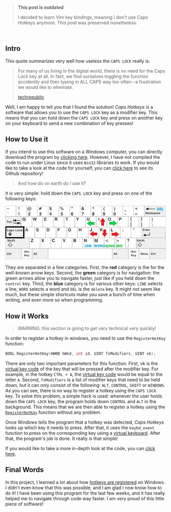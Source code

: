 > **This post is outdated**
>
> I decided to learn Vim key bindings, meaning I don't use Caps Hotkeys anymore. This post was preserved nonetheless.

&nbsp;

## Intro

This quote summarizes very well how useless the `CAPS LOCK` really is:

> For many of us living in the digital world, there is no need for the Caps Lock key at all. In fact, we find ourselves toggling the function accidently and then typing in ALL CAPS way too often--a frustration we would like to eliminate.
>
> [techrepublic](https://www.google.com/amp/s/www.techrepublic.com/google-amp/article/how-to-remap-the-caps-lock-key-and-avoid-future-frustration/)

Well, I am happy to tell you that I found the solution! _Caps Hotkeys_ is a software that allows you to use the `CAPS LOCK` key as a modifier key. This means that you can hold down the `CAPS LOCK` key and press on another key on your keyboard to send a new combination of key presses!

## How to Use it

If you intend to use this software on a Windows computer, you can directly download the program by [clicking here](./Caps%20Hotkeys.exe). However, I have not compiled the code to run under Linux since it uses `Win32` libraries to work. If you would like to take a look at the code for yourself, you can [click here](https://github.com/Bricktech2000/Caps-Hotkeys-V2) to see its Github repository!

> And how do on earth do I use it?

It is very simple: hold down the `CAPS LOCK` key and press on one of the following keys:

![hotkey pattern on keyboard](./keyboard.jpg)

They are separated in a few categories. First, the **red** category is the for the well-known arrow keys. Second, the **green** category is for navigation: the green arrows allow you to navigate faster, just like if you held down the `control` key. Third, the **blue** category is for various other keys: `LINE` selects a line, `WORD` selects a word and `DEL` is the `delete` key. It might not seem like much, but these simple shortcuts make you save a bunch of time when writing, and even more so when programming.

## How it Works

> WARNING: this section is going to get very technical very quickly!

In order to register a hotkey in windows, you need to use the `RegisterHotKey` function:

```C++
BOOL RegisterHotKey(HWND hWnd, int id, UINT fsModifiers, UINT vk);
```

There are only two important parameters for this function. First, vk is the [virtual key code](https://docs.microsoft.com/en-us/windows/win32/inputdev/virtual-key-codes) of the key that will be pressed after the modifier key. For example, in the hotkey `CTRL + A`, the [virtual key code](https://docs.microsoft.com/en-us/windows/win32/inputdev/virtual-key-codes) would be equal to the letter `A`. Second, `fsModifiers` is a list of modifier keys that need to be held down, but it can only consist of the following: `ALT`, `CONTROL`, `SHIFT` or `WINDOWS`. As you can see, there is no way to register a hotkey using the `CAPS LOCK` key. To solve this problem, a simple hack is used: whenever the user holds down the `CAPS LOCK` key, the program holds down `CONTROL` and `ALT` in the background. This means that we are then able to register a hotkey using the [`RegisterHotKey`](https://docs.microsoft.com/en-us/windows/win32/api/winuser/nf-winuser-registerhotkey) function without any problem.

Once Windows tells the program that a hotkey was detected, _Caps Hotkeys_ looks up which key it needs to press. After that, it uses the `keybd_event` function to press on the corresponding key using a [virtual keyboard](https://en.wikipedia.org/wiki/Virtual_keyboard#:~:text=A%20virtual%20keyboard%20is%20a,in%20virtual%20or%20augmented%20reality). After that, the program's job is done. It really is that simple!

If you would like to take a more in-depth look at the code, you can [click here](https://github.com/Bricktech2000/Caps-Hotkeys-V2).

## Final Words

In this project, I learned a lot about how [hotkeys are registered](https://docs.microsoft.com/en-us/windows/win32/api/winuser/nf-winuser-registerhotkey) on Windows. I didn't even know that this was possible, and I am glad I now know how to do it! I have been using this program for the last few weeks, and it has really helped me to navigate through code way faster. I am very proud of this little piece of software!
